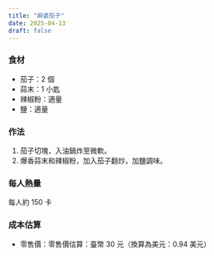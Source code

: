 ```yaml
---
title: "麻婆茄子"
date: 2025-04-13
draft: false
---
```


### 食材

- 茄子：2 個
- 蒜末：1 小匙
- 辣椒粉：適量
- 鹽：適量

### 作法

1. 茄子切塊，入油鍋炸至微軟。
2. 爆香蒜末和辣椒粉，加入茄子翻炒，加鹽調味。

### 每人熱量  
每人約 150 卡

### 成本估算
- 零售價：零售價估算：臺幣 30 元（換算為美元：0.94 美元）

